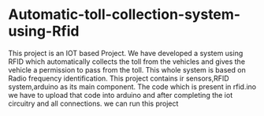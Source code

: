 # Automatic-toll-collection-system-using-Rfid
This project is an IOT based Project.
We have developed a system using RFID which automatically collects the toll from the vehicles and gives the vehicle a permission to pass from the toll. This whole system is based on Radio frequency identification.
This project contains ir sensors,RFID system,arduino as its main component.
The code which is present in rfid.ino we have to upload that code into arduino and after completing the iot circuitry and all connections. we can run this project
